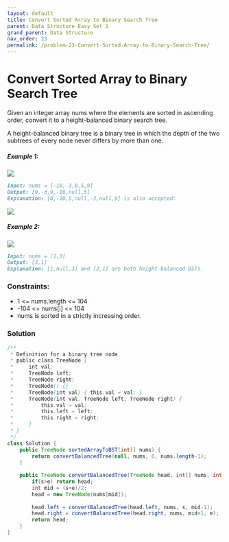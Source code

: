 ```yaml
---
layout: default
title: Convert Sorted Array to Binary Search Tree
parent: Data Structure Easy Set 1
grand_parent: Data Structure
nav_order: 23
permalink: /problem-23-Convert-Sorted-Array-to-Binary-Search-Tree/
---
```

# Convert Sorted Array to Binary Search Tree

Given an integer array nums where the elements are sorted in ascending order, convert it to a height-balanced binary search tree.

A height-balanced binary tree is a binary tree in which the depth of the two subtrees of every node never differs by more than one.

##### Example 1:

![](../../assets/images/ds/btree1.jpeg)
```markdown
Input: nums = [-10,-3,0,5,9]
Output: [0,-3,9,-10,null,5]
Explanation: [0,-10,5,null,-3,null,9] is also accepted:
```
![](../../assets/images/ds/btree2.jpeg)

##### Example 2:
![](../../assets/images/ds/btree.jpeg)

````markdown
Input: nums = [1,3]
Output: [3,1]
Explanation: [1,null,3] and [3,1] are both height-balanced BSTs.

````
### Constraints:
* 1 <= nums.length <= 104
* -104 <= nums[i] <= 104
* nums is sorted in a strictly increasing order.

### Solution
```java
/**
 * Definition for a binary tree node.
 * public class TreeNode {
 *     int val;
 *     TreeNode left;
 *     TreeNode right;
 *     TreeNode() {}
 *     TreeNode(int val) { this.val = val; }
 *     TreeNode(int val, TreeNode left, TreeNode right) {
 *         this.val = val;
 *         this.left = left;
 *         this.right = right;
 *     }
 * }
 */
class Solution {
    public TreeNode sortedArrayToBST(int[] nums) {
        return convertBalancedTree(null, nums, 0, nums.length-1);
    }
    
    public TreeNode convertBalancedTree(TreeNode head, int[] nums, int s, int e){
        if(s>e) return head;
        int mid = (s+e)/2;
        head = new TreeNode(nums[mid]);
        
        head.left = convertBalancedTree(head.left, nums, s, mid-1);
        head.right = convertBalancedTree(head.right, nums, mid+1, e);
        return head;
    }
}
```